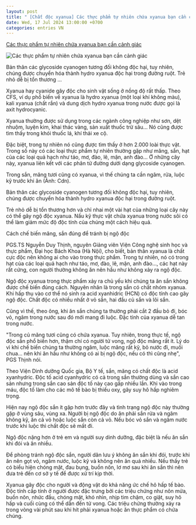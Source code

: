 ```yaml
---
layout: post
title: " [Chất độc xyanua] Các thực phẩm tự nhiên chứa xyanua bạn cần cảnh giác"
date: Wed, 17 Jul 2024 13:00:00 +0700
categories: entries VN
---
```

[Các thực phẩm tự nhiên chứa xyanua bạn cần cảnh giác](https://dantri.com.vn/suc-khoe/cac-thuc-pham-tu-nhien-chua-xyanua-ban-can-canh-giac-20240717100023111.htm)

![Các thực phẩm tự nhiên chứa xyanua bạn cần cảnh giác](https://cdn1.dantri.com.vn/crYA-ksqew6XS3FaOgF8VwBEneA=/zoom/1200_630/2023/12/02/mang-crop-1701476137430.jpeg)

Bản thân các glycoside cyanogen tương đối không độc hại, tuy nhiên, chúng được chuyển hóa thành hydro xyanua độc hại trong đường ruột. Trẻ nhỏ dễ bị tổn thương ...

Xyanua hay cyanide gây độc cho sinh vật sống ở nồng độ rất thấp. Theo CFS, ví dụ phổ biến về xyanua là hydro xyanua (một loại khí không màu), kali xyanua (chất rắn) và dung dịch hydro xyanua trong nước được gọi là axit hydrocyanic.

Xyanua thường được sử dụng trong các ngành công nghiệp như sơn, dệt nhuộm, luyện kim, khai thác vàng, sản xuất thuốc trừ sâu… Nó cũng được tìm thấy trong khói thuốc lá, khí thải xe cộ.

Đặc biệt, trong tự nhiên nó cũng được tìm thấy ở hơn 2.000 loài thực vật. Trong số này có các loại thực phẩm tự nhiên thường gặp như măng, sắn, hạt của các loại quả hạch như táo, mơ, đào, lê, mận, anh đào… Ở những cây này, xyanua liên kết với các phân tử đường dưới dạng glycoside cyanogen.

Trong sắn, măng tươi cũng có xyanua, vì thế chúng ta cần ngâm, rửa, luộc kỹ trước khi ăn (Ảnh: Cdn).

Bản thân các glycoside cyanogen tương đối không độc hại, tuy nhiên, chúng được chuyển hóa thành hydro xyanua độc hại trong đường ruột.

Trẻ nhỏ dễ bị tổn thương hơn và chỉ nhai một vài hạt của những loại cây này có thể gây ngộ độc xyanua. Nấu kỹ thực vật chứa xyanua trong nước sôi có thể làm giảm mức độ độc tính của chúng một cách hiệu quả.

Cách chế biến măng, sắn đúng để tránh bị ngộ độc

PGS.TS Nguyễn Duy Thịnh, nguyên Giảng viên Viện Công nghệ sinh học và thực phẩm, Đại học Bách Khoa (Hà Nội), cho biết, bản thân xyanua là chất cực độc nên không ai cho vào trong thực phẩm. Trong tự nhiên, nó có trong hạt của các loại quả hạch như táo, mơ, đào, lê, mận, anh đào…, các hạt này rất cứng, con người thường không ăn nên hầu như không xảy ra ngộ độc.

Ngộ độc xyanua trong thực phẩm xảy ra chủ yếu khi chúng ta ăn sắn không được chế biến đúng cách. Nguyên nhân là trong sắn có chất nhóm xyanua. Khi hấp thụ vào cơ thể nó sinh ra acid xyanhidric (HCN) có độc tính cao gây ngộ độc. Chất độc có nhiều nhất ở vỏ sắn, hai đầu củ sắn và lõi sắn.

Cũng vì thế, theo ông, khi ăn sắn chúng ta thường phải cắt 2 đầu bỏ đi, bóc vỏ, ngâm trong nước sau đó mới mang đi luộc. Đặc tính của xyanua dễ tan trong nước.

"Trong củ măng tươi cũng có chứa xyanua. Tuy nhiên, trong thực tế, ngộ độc sắn phổ biến hơn, thậm chí có người tử vong, ngộ độc măng rất ít. Lý do vì khi chế biến chúng ta thường ngâm, luộc măng rất kỹ, bỏ nước đi, muối chua… nên khi ăn hầu như không có ai bị ngộ độc, nếu có thì cũng nhẹ", PGS Thịnh nói.

Theo Viện Dinh dưỡng Quốc gia, Bộ Y tế, sắn, măng có chất độc là acid xyanhydric. Độc tố acid cyanhydric có cả trong sắn thường dùng và sắn cao sản nhưng trong sắn cao sản độc tố này cao gấp nhiều lần. Khi vào trong máu, độc tố làm cho các mô tế bào bị thiếu oxy, gây suy hô hấp nghiêm trọng.

Hiện nay ngộ độc sắn ít gặp hơn trước đây và tình trạng ngộ độc này thường gặp ở vùng sâu, vùng xa. Người bị ngộ độc do ăn phải sắn rửa và ngâm không kỹ, ăn cả vỏ hoặc luộc sắn còn cả vỏ. Nếu bóc vỏ sắn và ngâm nước trước khi luộc thì chất độc sẽ mất đi.

Ngộ độc nặng hơn ở trẻ em và người suy dinh dưỡng, đặc biệt là nếu ăn sắn khi đói và ăn nhiều.

Để phòng tránh ngộ độc sắn, người dân lưu ý không ăn sắn khi đói, trước khi ăn nên gọt vỏ, ngâm nước, luộc kỹ và không nên ăn quá nhiều. Nếu thấy trẻ có biểu hiện chóng mặt, đau bụng, buồn nôn, lơ mơ sau khi ăn sắn thì nên đưa trẻ đến cơ sở y tế để được xử trí kịp thời.

Xyanua gây độc cho người và động vật do khả năng ức chế hô hấp tế bào. Độc tính cấp tính ở người được đặc trưng bởi các triệu chứng như nôn mửa, buồn nôn, nhức đầu, chóng mặt, khó nhìn, nhịp tim chậm, co giật, suy hô hấp và cuối cùng có thể dẫn đến tử vong. Các triệu chứng thường xảy ra trong vòng vài phút sau khi hít phải xyanua hoặc ăn thực phẩm có chứa chúng.


